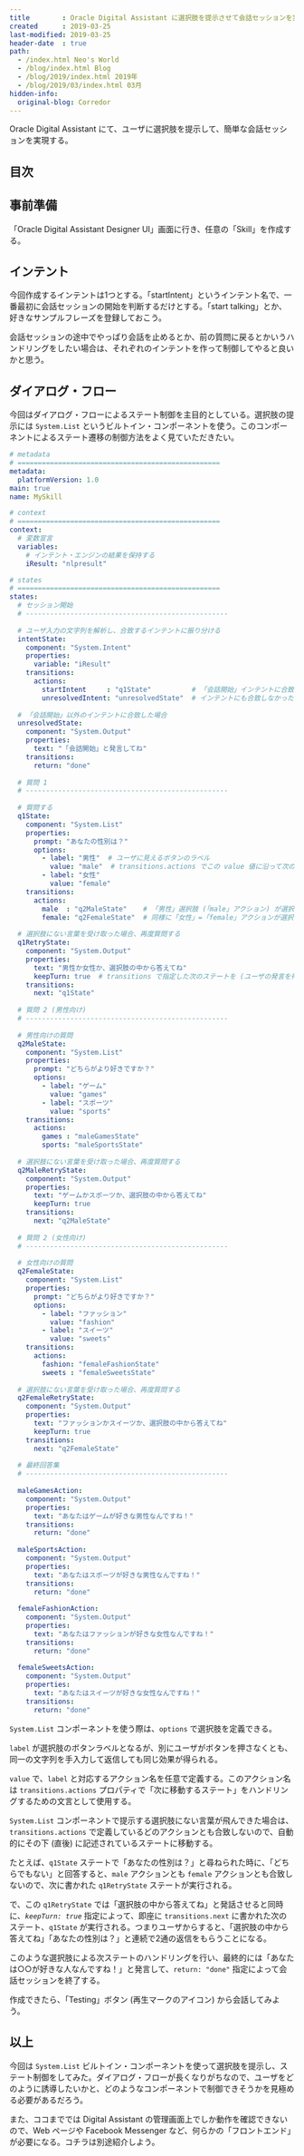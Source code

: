 ```yaml
---
title        : Oracle Digital Assistant に選択肢を提示させて会話セッションを実現する
created      : 2019-03-25
last-modified: 2019-03-25
header-date  : true
path:
  - /index.html Neo's World
  - /blog/index.html Blog
  - /blog/2019/index.html 2019年
  - /blog/2019/03/index.html 03月
hidden-info:
  original-blog: Corredor
---
```


Oracle Digital Assistant にて、ユーザに選択肢を提示して、簡単な会話セッションを実現する。

## 目次

## 事前準備

「Oracle Digital Assistant Designer UI」画面に行き、任意の「Skill」を作成する。

## インテント

今回作成するインテントは1つとする。「startIntent」というインテント名で、一番最初に会話セッションの開始を判断するだけとする。「start talking」とか、好きなサンプルフレーズを登録しておこう。

会話セッションの途中でやっぱり会話を止めるとか、前の質問に戻るとかいうハンドリングをしたい場合は、それぞれのインテントを作って制御してやると良いかと思う。

## ダイアログ・フロー

今回はダイアログ・フローによるステート制御を主目的としている。選択肢の提示には `System.List` というビルトイン・コンポーネントを使う。このコンポーネントによるステート遷移の制御方法をよく見ていただきたい。

```yaml
# metadata
# ==================================================
metadata:
  platformVersion: 1.0
main: true
name: MySkill

# context
# ==================================================
context:
  # 変数宣言
  variables:
    # インテント・エンジンの結果を保持する
    iResult: "nlpresult"

# states
# ==================================================
states:
  # セッション開始
  # --------------------------------------------------
  
  # ユーザ入力の文字列を解析し、合致するインテントに振り分ける
  intentState:
    component: "System.Intent"
    properties:
      variable: "iResult"
    transitions:
      actions:
        startIntent     : "q1State"          # 「会話開始」インテントに合致したら最初の質問をする
        unresolvedIntent: "unresolvedState"  # インテントにも合致しなかった場合は会話セッションを開始しない
  
  # 「会話開始」以外のインテントに合致した場合
  unresolvedState:
    component: "System.Output"
    properties:
      text: "「会話開始」と発言してね"
    transitions:
      return: "done"
  
  # 質問 1
  # --------------------------------------------------
  
  # 質問する
  q1State:
    component: "System.List"
    properties:
      prompt: "あなたの性別は？"
      options:
        - label: "男性"  # ユーザに見えるボタンのラベル
          value: "male"  # transitions.actions でこの value 値に沿って次のステートを特定する
        - label: "女性"
          value: "female"
    transitions:
      actions:
        male  : "q2MaleState"    # 「男性」選択肢 (「male」アクション) が選択されたら「q2MaleState」ステートに移動する
        female: "q2FemaleState"  # 同様に「女性」=「female」アクションが選択されたら「q2FemaleState」ステートに移動する
  
  # 選択肢にない言葉を受け取った場合、再度質問する
  q1RetryState:
    component: "System.Output"
    properties:
      text: "男性か女性か、選択肢の中から答えてね"
      keepTurn: true  # transitions で指定した次のステートを (ユーザの発言を待たずに) 続けて実行する
    transitions:
      next: "q1State"
  
  # 質問 2 (男性向け)
  # --------------------------------------------------
  
  # 男性向けの質問
  q2MaleState:
    component: "System.List"
    properties:
      prompt: "どちらがより好きですか？"
      options:
        - label: "ゲーム"
          value: "games"
        - label: "スポーツ"
          value: "sports"
    transitions:
      actions:
        games : "maleGamesState"
        sports: "maleSportsState"
  
  # 選択肢にない言葉を受け取った場合、再度質問する
  q2MaleRetryState:
    component: "System.Output"
    properties:
      text: "ゲームかスポーツか、選択肢の中から答えてね"
      keepTurn: true
    transitions:
      next: "q2MaleState"
  
  # 質問 2 (女性向け)
  # --------------------------------------------------
  
  # 女性向けの質問
  q2FemaleState:
    component: "System.List"
    properties:
      prompt: "どちらがより好きですか？"
      options:
        - label: "ファッション"
          value: "fashion"
        - label: "スイーツ"
          value: "sweets"
    transitions:
      actions:
        fashion: "femaleFashionState"
        sweets : "femaleSweetsState"
  
  # 選択肢にない言葉を受け取った場合、再度質問する
  q2FemaleRetryState:
    component: "System.Output"
    properties:
      text: "ファッションかスイーツか、選択肢の中から答えてね"
      keepTurn: true
    transitions:
      next: "q2FemaleState"
  
  # 最終回答集
  # --------------------------------------------------
  
  maleGamesAction:
    component: "System.Output"
    properties:
      text: "あなたはゲームが好きな男性なんですね！"
    transitions:
      return: "done"
  
  maleSportsAction:
    component: "System.Output"
    properties:
      text: "あなたはスポーツが好きな男性なんですね！"
    transitions:
      return: "done"
  
  femaleFashionAction:
    component: "System.Output"
    properties:
      text: "あなたはファッションが好きな女性なんですね！"
    transitions:
      return: "done"
  
  femaleSweetsAction:
    component: "System.Output"
    properties:
      text: "あなたはスイーツが好きな女性なんですね！"
    transitions:
      return: "done"
```

`System.List` コンポーネントを使う際は、`options` で選択肢を定義できる。

`label` が選択肢のボタンラベルとなるが、別にユーザがボタンを押さなくとも、同一の文字列を手入力して返信しても同じ効果が得られる。

`value` で、`label` と対応するアクション名を任意で定義する。このアクション名は `transitions.actions` プロパティで「次に移動するステート」をハンドリングするための文言として使用する。

`System.List` コンポーネントで提示する選択肢にない言葉が飛んできた場合は、`transitions.actions` で定義しているどのアクションとも合致しないので、自動的にその下 (直後) に記述されているステートに移動する。

たとえば、`q1State` ステートで「あなたの性別は？」と尋ねられた時に、「どちらでもない」と回答すると、`male` アクションとも `female` アクションとも合致しないので、次に書かれた `q1RetryState` ステートが実行される。

で、この `q1RetryState` では「選択肢の中から答えてね」と発話させると同時に、_`keepTurn: true`_ 指定によって、即座に `transitions.next` に書かれた次のステート、`q1State` が実行される。つまりユーザからすると、「選択肢の中から答えてね」「あなたの性別は？」と連続で2通の返信をもらうことになる。

このような選択肢による次ステートのハンドリングを行い、最終的には「あなたは○○が好きな人なんですね！」と発言して、`return: "done"` 指定によって会話セッションを終了する。

作成できたら、「Testing」ボタン (再生マークのアイコン) から会話してみよう。

## 以上

今回は `System.List` ビルトイン・コンポーネントを使って選択肢を提示し、ステート制御をしてみた。ダイアログ・フローが長くなりがちなので、ユーザをどのように誘導したいかと、どのようなコンポーネントで制御できそうかを見極める必要があるだろう。

また、ココまででは Digital Assistant の管理画面上でしか動作を確認できないので、Web ページや Facebook Messenger など、何らかの「フロントエンド」が必要になる。コチラは別途紹介しよう。
